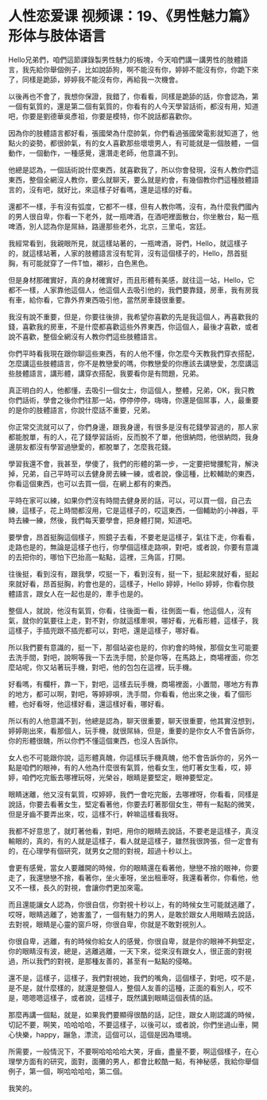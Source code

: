 # 人性恋爱课 视频课：19、《男性魅力篇》形体与肢体语言

Hello兄弟們，咱們這節課錄製男性魅力的板塊，今天咱們講一講男性的肢體語言，我先給你舉個例子，比如說舔狗，啊不能沒有你，婷婷不能沒有你，你跪下來了，同樣是跪舔，婷婷我不能沒有你，再給我一次機會。

以後再也不會了，我想你保證，我錯了，你看看，同樣是跪舔的話，你會認為，第一個有氣質的，還是第二個有氣質的，你看有的人今天學習話術，都沒有用，知道吧，你要是劉德華吳彥祖，你要是模特，你不說話都喜歡你。

因為你的肢體語言都好看，張國榮為什麼帥氣，你們看過張國榮電影就知道了，他點火的姿勢，都很帥氣，有的女人喜歡那些壞壞男人，有可能就是一個肢體，一個動作，一個動作，一種感覺，還潛走老師，他意識不到。

他總是認為，一個話術說什麼東西，就喜歡我了，所以你會發現，沒有人教你們這東西，整個全網沒人教你，要么就聊天，要么就是約會，有幾個教你們這種肢體語言的，沒有吧，就好比，來這樣子好看嗎，還是這樣的好看。

還都不一樣，手有沒有弧度，它都不一樣，但有人教你嗎，沒有，為什麼我們國內的男人很自卑，你看一下老外，就一瓶啤酒，在酒吧裡面散台，你坐散台，點一瓶啤酒，別人認為你是屌絲，路邊那些老外，北京，三里屯，宮廷。

我經常看到，我親眼所見，就這樣站著的，一瓶啤酒，哥們，Hello，就這樣子的，就這樣站著，人家的肢體語言沒有駝背，沒有這個樣子的，Hello，昂首挺胸，有可能就穿了一件T恤，襯衫，白色黑色。

但是身材那確實好，真的身材確實好，而且形體有美感，就往這一站，Hello，它都不一樣，人家靠他這個人，他這個人去吸引他的，我們要靠錢，房車，我有房我有車，給你看，它靠外界東西吸引他，當然房車錢很重要。

我沒有說不重要，但是，你要往後排，我希望你喜歡的先是我這個人，再喜歡我的錢，喜歡我的房車，不是什麼都喜歡這些外界東西，你這個人，最後才喜歡，或者說不喜歡，整個全網沒有人教你們這些肢體語言。

你們平時看我現在跟你聊這些東西，有的人他不懂，你怎麼今天教我們穿衣搭配，怎麼講這些肢體語言，你不是教戀愛的嗎，你教戀愛的你應該去講戀愛，怎麼講這些肢體語言，講形體，講穿衣搭配，我要看你是有問題，兄弟。

真正明白的人，他都懂，去吸引一個女士，你這個人，整體，兄弟，OK，我只教你們話術，學會之後你們往那一站，停停停停，嗨嗨，你還是個屌事，人，最重要的是你的肢體語言，你說什麼話不重要，兄弟。

你正常交流就可以了，你們身邊，跟我身邊，有很多是沒有花錢學習過的，那人家都能脫單，有的人，花了錢學習話術，反而脫不了單，他很納悶，他很納悶，我身邊朋友都沒有學習過戀愛的，都脫單了，怎麼我花錢。

學習我還不會，我甚至，學傻了，我們的形體的第一步，一定要把彎腰駝背，解決掉，兄弟，自己平時可以去健身房去練一練，或者說，像這種，比較輔助的東西，你看這個東西，也可以去買一個，在網上都有的東西。

平時在家可以練，如果你們沒有時間去健身房的話，可以，可以買一個，自己去練，這樣子，花上時間都沒用，它是這樣子的，哎這東西，一個輔助的小神器，平時去練一練，然後，我們每天要學會，把身體打開，知道吧。

要學會，昂首挺胸這個樣子，照鏡子去看，不要老是這樣子，氣往下走，你看看，走路也是的，無論是這樣子也行，你學個這樣走路唄，對吧，或者說，你要有意識的去把你的，哪怕下巴抬高一點點，這裡，三角區，打開。

往後挺，看到沒有，跟我學，哎挺一下，看到沒有，挺一下，挺起來就好看，挺起來就好看，昂首挺胸，約會也是的，這樣子，Hello 婷婷，Hello 婷婷，你看你肢體語言，跟女人在一起也是的，牽手也是的。

整個人，就說，他沒有氣質，你看，往後面一看，往側面一看，他這個人，沒有氣，就你的氣要往上走，對不對，你就這樣牽唄，哪好看，光看形體，這樣子，我這樣子，手插兜跟不插兜都可以，對吧，還是這樣子，哪好看。

所以我們要有意識的，挺一下，那個站姿也是的，你約會的時候，那個女生可能要去洗手間，對吧，說啊等我一下去洗手間，於是你等，在馬路上，商場裡面，你怎麼站呢，你又站著玩手機，對吧，他的包包在這裡，玩手機。

好看嗎，有欄杆，靠一下，對吧，這樣去玩手機，商場裡面，小置間，哪地方有靠的地方，都可以啊，對吧，等婷婷唄，洗手間，你看看，他出來之後，看了個形體，也好看呀，他這樣好看，還這樣好看，哪好看。

所以有的人他意識不到，他總是認為，聊天很重要，聊天很重要，他其實沒想到，婷婷剛出來，看那個人，玩手機，就很屌絲，但是，重要的是你女人不會告訴你，你的形體很醜，所以你們不懂這個東西，也沒人告訴你。

女人也不可能跟你說，這形體真醜，你這樣玩手機真醜，他不會告訴你的，另外一點是咱們的眼神，有的人他為什麼很有氣質，他看女生，他盯著女生看，哎，婷婷，咱們吃完飯去哪裡玩呀，光榮谷，眼睛是要堅定，眼神要堅定。

眼睛迷離，他又沒有氣質，哎婷婷，我們一會吃完飯，去哪裡呀，你看看，同樣是說話，你要去看著女生，堅定看著他，你要去盯著那個女生，帶有一點點的微笑，但是牙齒不要弄出來，哎，這樣不行，幹嘛這樣看我呀。

我都不好意思了，就盯著他看，對吧，用你的眼睛去說話，不要老是這樣子，真沒輸眼的，真的，有的人就是這樣子，看人就是這樣子，雖然我很誇張，但一定會有的，在心理學有個研究，就男女之間的對視，超過十秒以上。

會更有感覺，當女人要離開的時候，你的眼睛還在看著他，戀戀不捨的眼神，你要走了，我還戀戀不捨，看著你，坐火車呀，坐出租車呀，我還看著你，你看他，他又不一樣，長久的對視，會讓你們更加來電。

而且還能讓女人認為，你很自信，你對視十秒以上，有的時候女生可能就逃離了，哎呀，眼睛逃離了，她害羞了，一個有魅力的男人，是敢於跟女人用眼睛去說話，去對視，眼睛是心靈的窗戶呀，你很自卑，你就是不敢對視別人。

你很自卑，逃離，有的時候你給女人的感覺，你很自卑，就是你的眼神不夠堅定，你的眼睛沒有波，總是，逃離逃離，一天下來，從來沒有跟女人，很正面的對視過，所以我們的對視，是那種友善的，甚至有一點點的侵略。

還不是，這樣子，這樣子，我們對視她，我們的嘴角，這個樣子，對吧，哎不是，是不是，就什麼樣的，就還是整個人，整個人友善的這種，正面的看別人，哎不是，嗯嗯嗯這樣子，或者說，這樣子，既然講到眼睛這個表情的話。

那麼再講一個點，就是，如果我們要顯得很酷的話，記住，跟女人剛認識的時候，切記不要，啊笑，哈哈哈哈，不要這樣子，以後可以，或者說，你們坐過山車，開心快樂，happy，蹦急，漂流，這個可以，這個是因為環境。

所需要，一般情況下，不要啊哈哈哈哈大笑，牙齒，盡量不要，啊這個樣子，在心理學方面有的研究，面對，面攤的男人，都會比較酷一點，有神秘感，我給你舉個例子，第一個，啊哈哈哈哈，第二個。

我笑的。